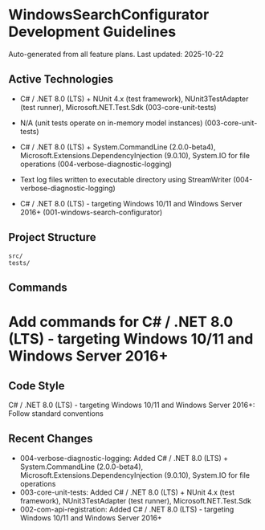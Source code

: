 # WindowsSearchConfigurator Development Guidelines

Auto-generated from all feature plans. Last updated: 2025-10-22

## Active Technologies
- C# / .NET 8.0 (LTS) + NUnit 4.x (test framework), NUnit3TestAdapter (test runner), Microsoft.NET.Test.Sdk (003-core-unit-tests)
- N/A (unit tests operate on in-memory model instances) (003-core-unit-tests)
- C# / .NET 8.0 (LTS) + System.CommandLine (2.0.0-beta4), Microsoft.Extensions.DependencyInjection (9.0.10), System.IO for file operations (004-verbose-diagnostic-logging)
- Text log files written to executable directory using StreamWriter (004-verbose-diagnostic-logging)

- C# / .NET 8.0 (LTS) - targeting Windows 10/11 and Windows Server 2016+ (001-windows-search-configurator)

## Project Structure

```text
src/
tests/
```

## Commands

# Add commands for C# / .NET 8.0 (LTS) - targeting Windows 10/11 and Windows Server 2016+

## Code Style

C# / .NET 8.0 (LTS) - targeting Windows 10/11 and Windows Server 2016+: Follow standard conventions

## Recent Changes
- 004-verbose-diagnostic-logging: Added C# / .NET 8.0 (LTS) + System.CommandLine (2.0.0-beta4), Microsoft.Extensions.DependencyInjection (9.0.10), System.IO for file operations
- 003-core-unit-tests: Added C# / .NET 8.0 (LTS) + NUnit 4.x (test framework), NUnit3TestAdapter (test runner), Microsoft.NET.Test.Sdk
- 002-com-api-registration: Added C# / .NET 8.0 (LTS) - targeting Windows 10/11 and Windows Server 2016+


<!-- MANUAL ADDITIONS START -->
<!-- MANUAL ADDITIONS END -->
